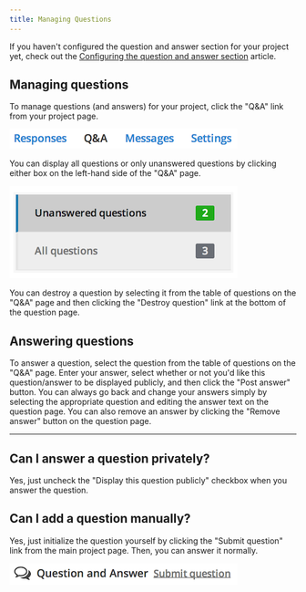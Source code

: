 ```yaml
---
title: Managing Questions
---
```


If you haven't configured the question and answer section for your project yet, check out the [Configuring the question and answer section](configuring_the_question_and_answer_section.html) article.

## Managing questions

To manage questions (and answers) for your project, click the "Q&A" link from your project page.

![q&a link](../images/screenshot_qa_link.png)

You can display all questions or only unanswered questions by clicking either box on the left-hand side of the "Q&A" page.

![q&a filter](../images/screenshot_qa_filter.png)

You can destroy a question by selecting it from the table of questions on the "Q&A" page and then clicking the "Destroy question" link at the bottom of the question page.

## Answering questions

To answer a question, select the question from the table of questions on the "Q&A" page. Enter your answer, select whether or not you'd like this question/answer to be displayed publicly, and then click the "Post answer" button. You can always go back and change your answers simply by selecting the appropriate question and editing the answer text on the question page. You can also remove an answer by clicking the "Remove answer" button on the question page.

---

## Can I answer a question privately?
Yes, just uncheck the "Display this question publicly" checkbox when you answer the question.

## Can I add a question manually?
Yes, just initialize the question yourself by clicking the "Submit question" link from the main project page. Then, you can answer it normally.

![submit question](../images/screenshot_submit_question.png)